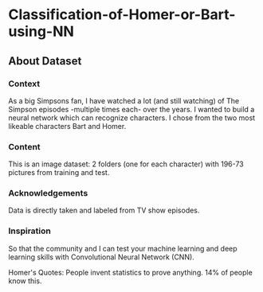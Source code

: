 # Classification-of-Homer-or-Bart-using-NN
## About Dataset
### Context
As a big Simpsons fan, I have watched a lot (and still watching) of The Simpson episodes -multiple times each- over the years. I wanted to build a neural network which can recognize characters. I chose from the two most likeable characters Bart and Homer.

### Content
This is an image dataset: 2 folders (one for each character) with 196-73 pictures from training and test.

### Acknowledgements
Data is directly taken and labeled from TV show episodes.

### Inspiration
So that the community and I can test your machine learning and deep learning skills with Convolutional Neural Network (CNN).

Homer's Quotes: People invent statistics to prove anything. 14% of people know this.
